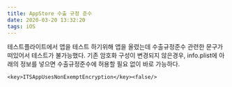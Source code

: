```yaml
---
title: AppStore 수출 규정 준수
date: 2020-03-20 13:32:20
tags: iOS
---
```


테스트플라이트에서 앱을 테스트 하기위해 앱을 올렸는데 수출규정준수 관련한 문구가 떠있어서 테스트가 불가능했다.
기존 암호화 구성이 변경되지 않은경우, info.plist에 아래의 정보를 넣으면 수출규정준수에 허용할 필요 없이 바로 가능하다.

```
<key>ITSAppUsesNonExemptEncryption</key><false/>
```